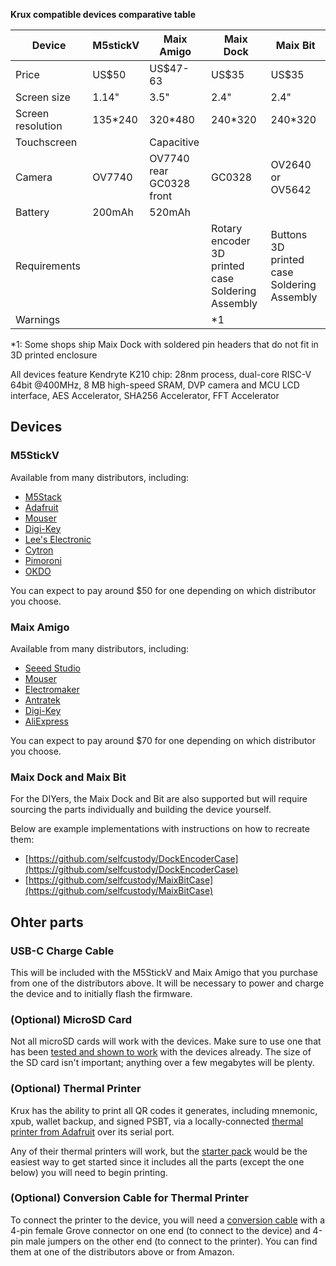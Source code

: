 **Krux compatible devices comparative table**

| Device | M5stickV | Maix Amigo | Maix Dock | Maix Bit |
| ------------- | ------------- | ------------- | ------------- | ------------- |
| Price | US$50 | US$47-63 | US$35 | US$35 |
| Screen size  | 1.14" | 3.5" | 2.4" | 2.4" |
| Screen resolution  | 135*240 | 320*480 | 240*320 | 240*320 |
| Touchscreen  |  | Capacitive |  |  |
| Camera  | OV7740 | OV7740 rear<br>GC0328 front | GC0328 | OV2640 or<br>OV5642 |
| Battery  | 200mAh | 520mAh |  |  |
| Requirements |  |  | Rotary encoder<br> 3D printed case<br> Soldering<br>Assembly | Buttons<br> 3D printed case<br> Soldering<br>Assembly |
| Warnings  |  |  | *1 |  |

*1: Some shops ship Maix Dock with soldered pin headers that do not fit in 3D printed enclosure

All devices feature Kendryte K210 chip:
28nm process, dual-core RISC-V 64bit @400MHz, 8 MB high-speed SRAM, DVP camera and MCU LCD interface, AES Accelerator, SHA256 Accelerator, FFT Accelerator

## Devices
### M5StickV
Available from many distributors, including:

- [M5Stack](https://shop.m5stack.com/products/stickv)
- [Adafruit](https://www.adafruit.com/product/4321)
- [Mouser](https://www.mouser.com/)
- [Digi-Key](https://www.digikey.com/en/products/detail/m5stack-technology-co-ltd/K027/10492135)
- [Lee's Electronic](https://leeselectronic.com/en/product/169940-m5stick-ai-camera-kendryte-k210-risc-v-core-no-wifi.html)
- [Cytron](https://www.cytron.io/c-development-tools/c-fpga/p-m5stickv-k210-ai-camera-without-wifi)
- [Pimoroni](https://shop.pimoroni.com/products/m5stick-v-k210-ai-camera-without-wifi)
- [OKDO](https://www.okdo.com/p/m5stickv-k210-ai-camera-without-wifi/)

You can expect to pay around $50 for one depending on which distributor you choose.

### Maix Amigo
Available from many distributors, including:

- [Seeed Studio](https://www.seeedstudio.com/Sipeed-Maix-Amigo-p-4689.html)
- [Mouser](https://www.mouser.com/)
- [Electromaker](https://www.electromaker.io/shop/product/sipeed-maix-amigo)
- [Antratek](https://www.antratek.com/sipeed-maix-amigo)
- [Digi-Key](https://www.digikey.com/en/products/detail/seeed-technology-co-ltd/102110463/13168813)
- [AliExpress](https://www.aliexpress.com/)

You can expect to pay around $70 for one depending on which distributor you choose.

### Maix Dock and Maix Bit
For the DIYers, the Maix Dock and Bit are also supported but will require sourcing the parts individually and building the device yourself.

Below are example implementations with instructions on how to recreate them:

- [https://github.com/selfcustody/DockEncoderCase](https://github.com/selfcustody/DockEncoderCase)
- [https://github.com/selfcustody/MaixBitCase](https://github.com/selfcustody/MaixBitCase)

## Ohter parts
### USB-C Charge Cable
This will be included with the M5StickV and Maix Amigo that you purchase from one of the distributors above. It will be necessary to power and charge the device and to initially flash the firmware.

### (Optional) MicroSD Card
Not all microSD cards will work with the devices. Make sure to use one that has been [tested and shown to work](https://github.com/m5stack/m5-docs/blob/master/docs/en/core/m5stickv.md#tf-cardmicrosd-test) with the devices already. The size of the SD card isn't important; anything over a few megabytes will be plenty.

### (Optional) Thermal Printer
Krux has the ability to print all QR codes it generates, including mnemonic, xpub, wallet backup, and signed PSBT, via a locally-connected [thermal printer from Adafruit](https://www.adafruit.com/?q=thermal+printer) over its serial port.

Any of their thermal printers will work, but the [starter pack](https://www.adafruit.com/product/600) would be the easiest way to get started since it includes all the parts (except the one below) you will need to begin printing.

### (Optional) Conversion Cable for Thermal Printer
To connect the printer to the device, you will need a [conversion cable](https://store-usa.arduino.cc/products/grove-4-pin-male-to-grove-4-pin-cable-5-pcs) with a 4-pin female Grove connector on one end (to connect to the device) and 4-pin male jumpers on the other end (to connect to the printer). You can find them at one of the distributors above or from Amazon.
